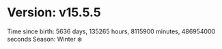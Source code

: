 # Version: v15.5.5
Time since birth: 5636 days, 135265 hours, 8115900 minutes, 486954000 seconds
Season: Winter ❄️
